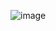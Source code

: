 ![image](https://github.com/oleksandrblazhko/ai-192-amikishyiev/assets/123385187/bdb2b82b-a711-4ca4-abdc-92274f3ae9f8)
